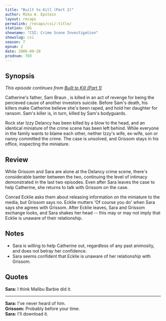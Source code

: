 ```yaml
---
title: "Built to Kill (Part 2)"
author: Mika A. Epstein
layout: recaps
permalink: /recaps/csi/:title/
station: CBS
showname: "CSI: Crime Scene Investigation"
showslug: csi
season: 7
epnum: 2
date: 2006-09-28
prodnum: 703
---
```


## Synopsis

_This episode continues from [Built to Kill (Part 1)](/library/recaps/csi/built-to-kill-part-1/)_

Catherine's father, Sam Braun , is killed in an act of revenge for being the percieved cause of another investors suicide. Before Sam's death, his killers make Catherine believe she's been raped, and hold her daughter for ransom. Sam's killer is, in turn, killed by Sam's bodyguards.

Rock star Izzy Delancy has been killed by a blow to the head, and an identical miniature of the crime scene has been left behind. While everyone in the family wants to blame each other, neither Izzy's wife, ex-wife, son or nanny committed the crime. The case is unsolved, and Grissom stays in his office, inspecting the miniature.

## Review

While Grissom and Sara are alone at the Delancy crime scene, there's considerable banter between the two, continuing the level of intimacy demonstrated in the last two episodes. Even after Sara leaves the case to help Catherine, she returns to talk with Grissom on the case.

Conrad Ecklie asks them about releasing information on the miniature to the media, but Grissom says no. Ecklie mutters 'Of course you do' when Sara says she agrees with Grissom. After Ecklie leaves, Sara and Grissom exchange looks, and Sara shakes her head -- this may or may not imply that Ecklie is unaware of their relationship.

## Notes

* Sara is willing to help Catherine out, regardless of any past animosity, and does not betray her confidence.
* Sara seems confident that Ecklie is unaware of her relationship with Grissom.

## Quotes

**Sara:** I think Malibu Barbie did it.

- - -

**Sara:** I've never heard of him.\
**Grissom:** Probably before your time.\
**Sara:** I'll download it.
